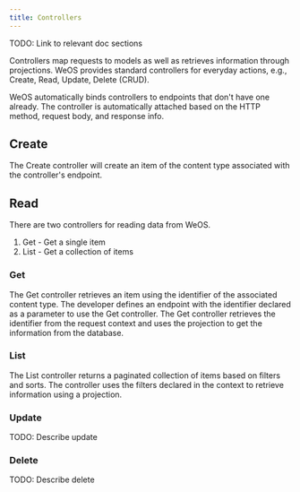 ```yaml
---
title: Controllers
---
```


TODO: Link to relevant doc sections

Controllers map requests to models as well as retrieves information through projections. WeOS provides standard
controllers for everyday actions, e.g., Create, Read, Update, Delete (CRUD).

WeOS automatically binds controllers to endpoints that don't have one already. The controller is automatically attached
based on the HTTP method, request body, and response info.

## Create
The Create controller will create an item of the content type associated with the controller's endpoint.

## Read
There are two controllers for reading data from WeOS.
1. Get - Get a single item
2. List - Get a collection of items

### Get
The Get controller retrieves an item using the identifier of the associated content type. The developer defines an
endpoint with the identifier declared as a parameter to use the Get controller. The Get controller retrieves the
identifier from the request context and uses the projection to get the information from the database.

### List
The List controller returns a paginated collection of items based on filters and sorts. The controller uses the filters
declared in the context to retrieve information using a projection.

### Update

TODO: Describe update

### Delete

TODO: Describe delete